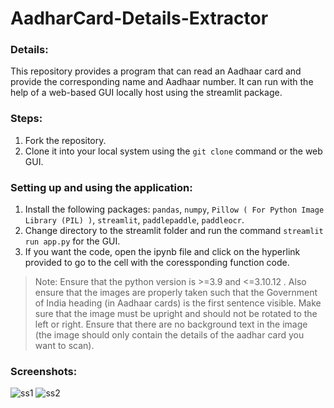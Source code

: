 # AadharCard-Details-Extractor

### Details:
This repository provides a program that can read an Aadhaar card and provide the corresponding name and Aadhaar number. It can run with the help of a web-based GUI locally host using the streamlit package.
### Steps:
1. Fork the repository.
2. Clone it into your local system using the `git clone` command or the web GUI. 
### Setting up and using the application:
1. Install the following packages: `pandas`, `numpy`, `Pillow ( For Python Image Library (PIL) )`, `streamlit`, `paddlepaddle`, `paddleocr`.
2. Change directory to the streamlit folder and run the command
   `streamlit run app.py`
for the GUI.
3. If you want the code, open the ipynb file and click on the hyperlink provided to go to the cell with the coressponding function code.

> Note: Ensure that the python version is >=3.9 and <=3.10.12 . Also ensure that the images are properly taken such that the Government of India heading (in Aadhaar cards) is the first sentence visible.
> Make sure that the image must be upright and should not be rotated to the left or right.
> Ensure that there are no background text in the image (the image should only contain the details of the aadhar card you want to scan).

### Screenshots:


![ss1](https://github.com/alanlukee/AadharCard-Details-Extractor/assets/73834506/1d88104b-ac01-480e-8547-ece32281e644)
![ss2](https://github.com/alanlukee/AadharCard-Details-Extractor/assets/73834506/702778ac-3358-4366-9641-3f745a8e36f7)
